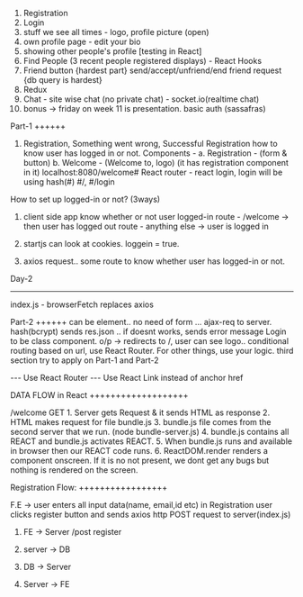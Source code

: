 1. Registration
2. Login
3. stuff we see all times - logo, profile picture (open)
4. own profile page - edit your bio
5. showing other people's profile [testing in React]
6. Find People (3 recent people registered displays) - React Hooks
7. Friend button {hardest part} send/accept/unfriend/end friend request {db query is hardest}
8. Redux
9. Chat - site wise chat (no private chat) - socket.io(realtime chat)
10. bonus -> friday on week 11 is presentation.
    basic auth (sassafras)

Part-1
++++++

1. Registration, Something went wrong, Successful Registration
   how to know user has logged in or not.
   Components - a. Registration - (form & button)
   b. Welcome - (Welcome to, logo) (it has registration component in it)
   localhost:8080/welcome#
   React router - react login, login will be using hash(#) #/, #/login

How to set up logged-in or not? (3ways)

1. client side app know whether or not user logged-in
   route - /welcome -> then user has logged out
   route - anything else -> user is logged in

2. startjs can look at cookies. loggein = true.

3. axios request.. some route to know whether user has logged-in or not.

Day-2

---

index.js -
browserFetch replaces axios

Part-2
++++++
can be element.. no need of form ... ajax-req to server. hash(bcrypt)
sends res.json .. if doesnt works, sends error message
Login to be class component.
o/p -> redirects to /, user can see logo..
conditional routing based on url, use React Router. For other things, use your logic.
third section try to apply on Part-1 and Part-2

--- Use React Router
--- Use React Link instead of anchor href

DATA FLOW in React
+++++++++++++++++++

/welcome GET 1. Server gets Request & it sends HTML as response 2. HTML makes request for file bundle.js 3. bundle.js file comes from the second server that we run. (node bundle-server.js) 4. bundle.js contains all REACT and bundle.js activates REACT. 5. When bundle.js runs and available in browser then our REACT code runs. 6. ReactDOM.render renders a component onscreen. If it is no not present, we dont get any bugs but nothing is rendered on the screen.

Registration Flow:
+++++++++++++++++

F.E -> user enters all input data(name, email,id etc) in Registration
user clicks register button and sends axios http POST request to server(index.js)

1. FE -> Server /post register
2. server -> DB
3. DB -> Server
4. Server -> FE

    ```

    ```
